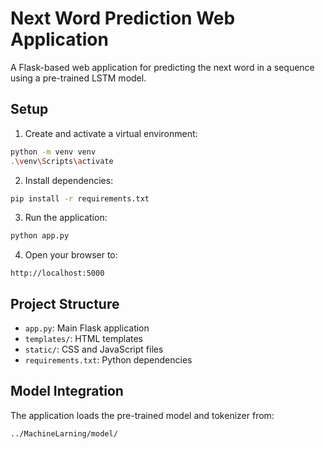# Next Word Prediction Web Application

A Flask-based web application for predicting the next word in a sequence using a pre-trained LSTM model.

## Setup

1. Create and activate a virtual environment:
```bash
python -m venv venv
.\venv\Scripts\activate
```

2. Install dependencies:
```bash
pip install -r requirements.txt
```

3. Run the application:
```bash
python app.py
```

4. Open your browser to:
```
http://localhost:5000
```

## Project Structure

- `app.py`: Main Flask application
- `templates/`: HTML templates
- `static/`: CSS and JavaScript files
- `requirements.txt`: Python dependencies

## Model Integration

The application loads the pre-trained model and tokenizer from:
```
../MachineLarning/model/
```